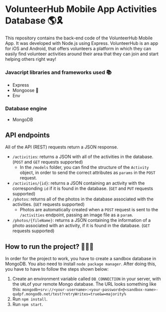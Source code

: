 # VolunteerHub Mobile App Activities Database 🌎🎗

This repository contains the back-end code of the VolunteerHub Mobile App. It was developed with Node.js using Express. VolunteerHub is an app for iOS and Android, that offers volunteers a platform in which they can easily find volunteer activities around their area that they can join and start helping others right way!

### Javacript libraries and frameworks used 📚

- Express 
- Mongoose 🦆
- Env 

### Database engine

- MongoDB 

## API endpoints

All of the API (REST) requests return a JSON response.

- `/activities`: returns a JSON with all of the activities in the database. (`POST` and `GET` requests supported)
    * In the `/models` folder, you can find the structure of the `Activity` object, in order to send the correct attributes as `params` in the `POST` request.
- `/activities/{id}`: returns a JSON containing an activity with the corresponding `id` if it is found in the database. (`GET` and `PUT` requests supported)
- `/photos`: returns all of the photos in the database associated with the activities. (`GET` requests supported)
    * Photos are automatically created when a `POST` request is sent to the `/activities` endpoint, passing an image file as a `param`.
- `/photos/{fileName}`: returns a JSON containing the information of a photo associated with an activity, if it is found in the database. (`GET` requests supported)

## How to run the project? 👨🏻‍💻

In order for the project to work, you have to create a sandbox database in MongoDB. You also need to install `node package manager`. After doing this, you have to have to follow the steps shown below:

1. Create an environment variable called `DB_CONNECTION` in your server, with the `URL`of your remote Mongo database. The URL looks something like this: `mongodb+srv://<your-username>:<your-password>@<sandbox-name>-qudpf.mongodb.net/test?retryWrites=true&w=majority%`
2. Run `npm install`.
3. Run `npm start`.
